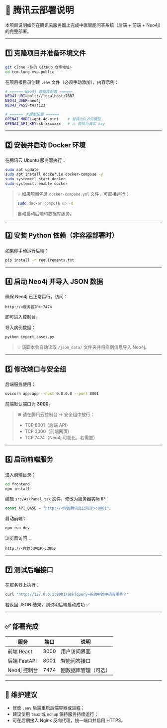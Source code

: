 # 🚀 腾讯云部署说明

本项目说明如何在腾讯云服务器上完成中医智能问答系统（后端 + 前端 + Neo4j）的完整部署。

---

## 1️⃣ 克隆项目并准备环境文件

```bash
git clone <你的 GitHub 仓库地址>
cd tcm-lung-mvp-public
```

在项目根目录创建 `.env` 文件（必须手动添加），内容示例：

```bash
# ====== Neo4j 数据库配置 ======
NEO4J_URI=bolt://localhost:7687
NEO4J_USER=neo4j
NEO4J_PASS=test123

# ====== 大模型配置 ======
OPENAI_MODEL=gpt-4o-mini    # 替换为GLM的模型
OPENAI_API_KEY=sk-xxxxxxx   # ⚠️ 替换为真实 key
```



---

## 2️⃣ 安装并启动 Docker 环境

在腾讯云 Ubuntu 服务器执行：

```bash
sudo apt update
sudo apt install docker.io docker-compose -y
sudo systemctl start docker
sudo systemctl enable docker
```

> 💡 如果项目包含 `docker-compose.yml` 文件，可直接运行：
> ```bash
> sudo docker compose up -d
> ```
> 自动启动后端和数据库服务。

---

## 3️⃣ 安装 Python 依赖（非容器部署时）

如果你手动运行后端：
```bash
pip install -r requirements.txt
```

---

## 4️⃣ 启动 Neo4j 并导入 JSON 数据

确保 Neo4j 已正常运行，访问：
```
http://<服务器IP>:7474
```
即可进入控制台。

导入病例数据：
```bash
python import_cases.py
```

> 💡 该脚本会自动读取 `/json_data/` 文件夹并将病例信息导入 Neo4j。

---

## 5️⃣ 修改端口与安全组

后端服务使用：
```bash
uvicorn app:app --host 0.0.0.0 --port 8001
```

前端默认端口为 **3000**。

> ⚙️ 请在腾讯云控制台 → 安全组中放行：
> - TCP 8001（后端 API）
> - TCP 3000（前端网页）
> - TCP 7474（Neo4j 可视化，若需要）

---

## 6️⃣ 启动前端服务

进入前端目录：
```bash
cd frontend
npm install
```

编辑 `src/AskPanel.tsx` 文件，修改为服务器实际 IP：
```ts
const API_BASE = "http://<你的腾讯云公网IP>:8001";
```

启动前端：
```bash
npm run dev
```

浏览器访问：
```
http://<你的公网IP>:3000
```

---

## 7️⃣ 测试后端接口

在服务器上执行：
```bash
curl "http://127.0.0.1:8001/ask?query=系统中的中药有哪些？"
```

若返回 JSON 结果，则说明后端启动成功 ✅

---

## ✅ 部署完成

| 服务 | 端口 | 说明 |
|------|------|------|
| 前端 React | 3000 | 用户访问界面 |
| 后端 FastAPI | 8001 | 智能问答接口 |
| Neo4j 控制台 | 7474 | 图数据库管理（可选） |

---

## 📄 维护建议
- 修改 `.env` 后需重启后端容器或进程；
- 建议使用 `tmux` 或 `nohup` 保持服务持续运行；
- 可在后期接入 Nginx 反向代理，统一端口并启用 HTTPS。
